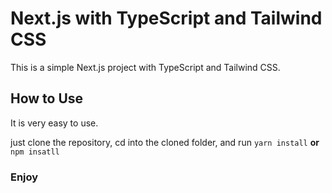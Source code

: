 # Next.js with TypeScript and Tailwind CSS
This is a simple Next.js project with TypeScript and Tailwind CSS.

## How to Use
It is very easy to use.

just clone the repository, cd into the cloned folder, and run `yarn install` **or** `npm insatll`

### Enjoy